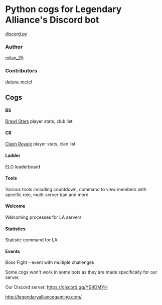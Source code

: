 # Python cogs for Legendary Alliance's Discord bot
[discord.py](https://discordpy.readthedocs.io/en/latest/)

### Author
[milan_25](https://github.com/milan252525)

### Contributors
[datura-metel](https://github.com/datura-metel)

## Cogs
#### BS
[Brawl Stars](https://blog.brawlstars.com/index.html) player stats, club list
#### CR
[Clash Royale](https://clashroyale.com/) player stats, clan list
#### Ladder
ELO leaderboard
#### Tools
Various tools including countdown, command to view members with specific role, multi-server ban and more
#### Welcome
Welcoming processes for LA servers
#### Statistics
Statistic command for LA
#### Events
Boss Fight - event with multiple challenges

Some cogs won't work in some bots as they are made specifically for our server.

Our Discord server:
https://discord.gg/YS4DMYH

http://legendaryalliancegaming.com/

